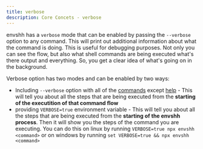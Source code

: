 ```yaml
---
title: verbose
description: Core Concets - verbose
---
```


envshh has a `verbose` mode that can be enabled by passing the `--verbose` option to any command. This will print out additional information about what the command is doing. This is useful for debugging purposes. Not only you can see the flow, but also what shell commands are being executed what's there output and everything. So, you get a clear idea of what's going on in the background.

Verbose option has two modes and can be enabled by two ways:

- Including `--verbose` option with all of the [commands](/commands) except [help](/core-concepts/help) - This will tell you about all the steps that are being executed from the **starting of the executition of that command flow**
- providing `VERBOSE=true` environment variable - This will tell you about all the steps that are being executed from the **starting of the envshh process**. Then it will show you the steps of the command you are executing. You can do this on linux by running `VERBOSE=true npx envshh <command>` or on windows by running `set VERBOSE=true && npx envshh <command>`
